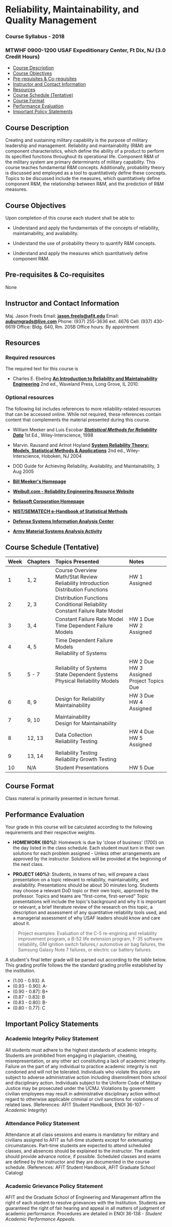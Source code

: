 Reliability, Maintainability, and Quality Management
================
<h3>
Course Syllabus - 2018
</h3>
<h3>
MTWHF 0900-1200 USAF Expeditionary Center, Ft Dix, NJ (3.0 Credit Hours)
</h3>

-   [Course Description](#course-description)
-   [Course Objectives](#course-objectives)
-   [Pre-requisites & Co-requisites](#pre-requisites-co-requisites)
-   [Instructor and Contact Information](#instructor-and-contact-information)
-   [Resources](#resources)
-   [Course Schedule (Tentative)](#course-schedule-tentative)
-   [Course Format](#course-format)
-   [Performance Evaluation](#performance-evaluation)
-   [Important Policy Statements](#important-policy-statements)

Course Description
------------------

Creating and sustaining military capability is the purpose of military leadership and management. Reliability and maintainability (R&M) are component characteristics, which define the ability of a product to perform its specified functions throughout its operational life. Component R&M of the military system are primary determinants of military capability. This course teaches fundamental R&M concepts. Additionally, probability theory is discussed and employed as a tool to quantitatively define these concepts. Topics to be discussed include the measures, which quantitatively define component R&M, the relationship between R&M, and the prediction of R&M measures.

Course Objectives
-----------------

Upon completion of this course each student shall be able to:

-   Understand and apply the fundamentals of the concepts of reliability, maintainability, and availability.

-   Understand the use of probability theory to quantify R&M concepts.

-   Understand and apply the measures which quantitatively define component R&M.

Pre-requisites & Co-requisites
------------------------------

None

Instructor and Contact Information
----------------------------------

Maj. Jason Freels
Email: [**jason.freels@afit.edu**](mailto:jason.freels@afit.edu)
Email: [**auburngrads@live.com**](mailto:auburngrads@live.com)
Phone: (937) 255-3636 ext. 4676
Cell: (937) 430-6619
Office: Bldg. 640, Rm. 205B
Office hours: By appointment

Resources
---------

### Required resources

The required text for this course is

-   Charles E. Ebeling
    [**An Introduction to Reliability and Maintainability Engineering**](http://www.waveland.com/browse.php?t=392&pgtitle=An+Introduction+to+Reliability+and+Maintainability+Engineering%3A+Second+Edition+by+Charles+E.+Ebeling)
    2nd ed., Waveland Press, Long Grove, IL 2010.

### Optional resources

The following list includes references to more reliability-related resources that can be accessed online. While not required, these references contain content that complements the material presented during this course.

-   William Meeker and Luis Escobar
    [***Statistical Methods for Reliability Data***](https://www.amazon.com/Statistical-Methods-Reliability-William-Meeker/dp/0471143286)
    1st Ed., Wiley-Interscience, 1998

-   Marvin. Rausand and Arlnot Hoyland
    [**System Reliability Theory: Models, Statistical Methods & Applications**](http://bcs.wiley.com/he-bcs/Books?action=index&itemId=047147133X&bcsId=9457)
    2nd ed., Wiley-Interscience, Hoboken, NJ 2004

-   DOD Guide for Achieving Reliability, Availability, and Maintainability, 3 Aug 2005

-   [**Bill Meeker's Homepage**](http://www.public.iastate.edu/~wqmeeker/homepage.html)

-   [**Weibull.com - Reliability Engineering Resource Website**](http://www.weibull.com/)

-   [**Reliasoft Corporation Homepage**](http://www.reliasoft.com/)

-   [**NIST/SEMATECH e-Handbook of Statistical Methods**](http://itl.nist.gov/div898/handbook/)

-   [**Defense Systems Information Analysis Center**](http://www.theriac.org/)

-   [**Army Material Systems Analysis Activity**](http://web.amsaa.army.mil/home.html/)

Course Schedule (Tentative)
---------------------------

<table>
<colgroup>
<col width="3%" />
<col width="5%" />
<col width="60%" />
<col width="30%" />
</colgroup>
<thead>
<tr class="header">
<th align="left">Week</th>
<th align="left">Chapters</th>
<th align="left">Topics Presented</th>
<th align="left">Notes</th>
</tr>
</thead>
<tbody>
<tr class="odd">
<td align="left">1</td>
<td align="left">1, 2</td>
<td align="left">Course Overview<br/>Math/Stat Review<br/>Reliability Introduction<br/> Distribution Functions</td>
<td align="left">HW 1 Assigned</td>
</tr>
<tr class="even">
<td align="left">2</td>
<td align="left">2, 3</td>
<td align="left">Distribution Functions<br/>Conditional Reliability<br/>Constant Failure Rate Model</td>
<td align="left"></td>
</tr>
<tr class="odd">
<td align="left">3</td>
<td align="left">3, 4</td>
<td align="left">Constant Failure Rate Model<br/>Time Dependent Failure Models</td>
<td align="left">HW 1 Due<br/>HW 2 Assigned</td>
</tr>
<tr class="even">
<td align="left">4</td>
<td align="left">4, 5</td>
<td align="left">Time Dependent Failure Models<br/>Reliability of Systems</td>
<td align="left"></td>
</tr>
<tr class="odd">
<td align="left">5</td>
<td align="left">5 - 7</td>
<td align="left">Reliability of Systems<br/>State Dependent Systems<br/>Physical Reliability Models</td>
<td align="left">HW 2 Due<br/>HW 3 Assigned<br/>Project Topics Due</td>
</tr>
<tr class="even">
<td align="left">6</td>
<td align="left">8, 9</td>
<td align="left">Design for Reliability<br/>Maintainability</td>
<td align="left">HW 3 Due<br/>HW 4 Assigned</td>
</tr>
<tr class="odd">
<td align="left">7</td>
<td align="left">9, 10</td>
<td align="left">Maintainability<br/>Design for Maintainability</td>
<td align="left"></td>
</tr>
<tr class="even">
<td align="left">8</td>
<td align="left">12, 13</td>
<td align="left">Data Collection<br/>Reliability Testing</td>
<td align="left">HW 4 Due<br/>HW 5 Assigned</td>
</tr>
<tr class="odd">
<td align="left">9</td>
<td align="left">13, 14</td>
<td align="left">Reliability Testing<br/>Reliability Growth Testing</td>
<td align="left"></td>
</tr>
<tr class="even">
<td align="left">10</td>
<td align="left">N/A</td>
<td align="left">Student Presentations</td>
<td align="left">HW 5 Due</td>
</tr>
</tbody>
</table>

Course Format
-------------

Class material is primarily presented in lecture format.

Performance Evaluation
----------------------

Your grade in this course will be calculated according to the following requirements and their respective weights.

-   **HOMEWORK (60%):**
    Homework is due by 'close of business' (1700) on the day listed in the class schedule. Each student must turn in their own solutions for each problem assigned - Unless other arrangements are approved by the instructor. Solutions will be provided at the beginning of the next class.

-   **PROJECT (40%):**
    Students, in teams of two, will prepare a class presentation on a topic relevant to reliability, maintainability, and availability. Presentations should be about 30 minutes long. Students may choose a relevant DoD topic or their own topic, approved by the professor. Topics and teams are "first-come, first-served" Topic presentations will include the topic's background and why it is important or relevant, a brief literature review of the research on this topic, a description and assessment of any quantitative reliability tools used, and a managerial assessment of why USAF leaders should know and care about it.

> Project examples: Evaluation of the C-5 re-engining and reliability improvement program, a B-52 life extension program, F-35 software reliability, GM ignition switch failures,r automotive air bag failures, the Samsung Galaxy Note 7 failures, or electric car battery failures.

A student's final letter grade will be parsed out according to the table below. This grading profile follows the the standard grading profile established by the institution.

-   (1.00 - 0.93\]: A
-   (0.93 - 0.90\]: A-
-   (0.90 - 0.87\]: B+
-   (0.87 - 0.83\]: B
-   (0.83 - 0.80\]: B-
-   (0.80 - 0.77\]: C

Important Policy Statements
---------------------------

### Academic Integrity Policy Statement

All students must adhere to the highest standards of academic integrity. Students are prohibited from engaging in plagiarism, cheating, misrepresentation, or any other act constituting a lack of academic integrity. Failure on the part of any individual to practice academic integrity is not condoned and will not be tolerated. Individuals who violate this policy are subject to adverse administrative action including disenrollment from school and disciplinary action. Individuals subject to the Uniform Code of Military Justice may be prosecuted under the UCMJ. Violations by government civilian employees may result in administrative disciplinary action without regard to otherwise applicable criminal or civil sanctions for violations of related laws. (References: AFIT Student Handbook, ENOI 36-107 - *Academic Integrity*)

### Attendance Policy Statement

Attendance at all class sessions and exams is mandatory for military and civilians assigned to AFIT as full-time students except for extenuating circumstances. Part-time students are expected to attend scheduled classes, and absences should be explained to the instructor. The student should provide advance notice, if possible. Scheduled classes and exams are defined by the instructor and they are documented in the course schedule. (References: AFIT Student Handbook, AFIT Graduate School Catalog)

### Academic Grievance Policy Statement

AFIT and the Graduate School of Engineering and Management affirm the right of each student to resolve grievances with the Institution. Students are guaranteed the right of fair hearing and appeal in all matters of judgment of academic performance. Procedures are detailed in ENOI 36-138 - *Student Academic Performance Appeals*.
